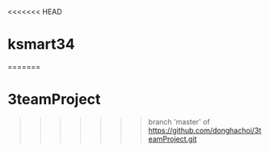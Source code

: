 <<<<<<< HEAD
# ksmart34
=======
# 3teamProject
>>>>>>> branch 'master' of https://github.com/donghachoi/3teamProject.git
